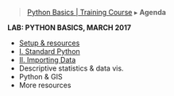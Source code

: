> [Python Basics | Training Course](agenda-python.md) ▸ **Agenda**

**LAB: PYTHON BASICS, MARCH 2017**

* [Setup & resources](python-setup.md)
* [I. Standard Python](python-basics.md)
* [II. Importing Data](python-import.md)
* Descriptive statistics & data vis.
* Python & GIS
* More resources
 
